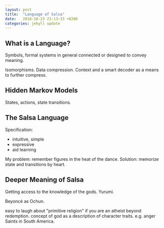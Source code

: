 ```yaml
---
layout: post
title:  "Language of Salsa"
date:   2018-10-23 23:13:33 +0200
categories: jekyll update
---
```



## What is a Language?

Symbols, formal systems in general
connected or designed to convey meaning.

Isomorphisms. Data compression.
Context and a smart decoder as a means to further compress.


## Hidden Markov Models
States, actions, state transitions.


## The Salsa Language
Specification:
- intuitive, simple
- expressive
- aid learning

My problem: remember figures in the heat of the dance.
Solution: memorize state and transitions by heart.



## Deeper Meaning of Salsa

Getting access to the knowledge of the gods. Yurumi.

Beyoncé as Ochun.

easy to laugh about "primitive religion" if you are an atheist beyond redemption.
concept of god as a description of character traits. e.g. anger
Saints in South America.



